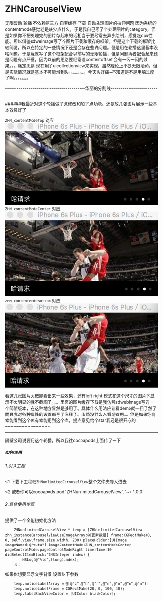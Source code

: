 # ZHNCarouselView
无限滚动 轮播 不依赖第三方 自带缓存 下载 自动处理图片的拉伸问题 因为系统的contentmode感觉老是缺少点什么，于是我自己写了个处理图片的category，但是如果你不把处理完的图片存起来的话相当于要经常去异步绘制，感觉吃cpu性能。所以借鉴sdweimage写了个图片下载和缓存的框架。但是这个下载的框架比较简易，所以在特定的一些情况下还是会存在些许问题。但是用在轮播这里基本没啥问题。于是我就写了这个框架配合以前写的无限轮播，但是问题两者配合起来还是问题有点严重，因为以前的思路要经常设contentoffset 会有一闪一闪的效果。。。痛定思痛 现在用了uicollectionview来实现，虽然理论上不是无限滚动，但是实际情况就是基本不可能滑到头。。。。。。。。今天头好痛~不知道是不是用脑过度了啊。。。。。。。

-----------------------------------------华丽的分割线-----------------------------------------------

######我最近对这个轮播做了点修改和加了点功能。还是放几张图片展示一些基本效果好了

`ZHN_contentModeTop` 对应
![top](https://raw.githubusercontent.com/zhnnnnn/ZHNCarouselView/master/top.png)
`ZHN_contentModeCenter` 对应
![center](https://raw.githubusercontent.com/zhnnnnn/ZHNCarouselView/master/center.png)
`ZHN_contentModeBottom` 对应
![bottom](https://raw.githubusercontent.com/zhnnnnn/ZHNCarouselView/master/bottom.png)


看这几张图片大概能看出来一些效果，还有left right 模式在这个尺寸的图片下显示不太明显的就不截图了。。。里面的图片缓存下载是我仿照sdwebImage写的一个简陋版本，在这种地方显然是够用了。具体什么用法应该看demo就一目了然了而且我对各种属性的设置都写了注释了。虽然没什么人看或者用。。但是如果你有幸能看到这个库有幸能用到这个库，提点意见给个star我还是很开心的~~~~~~~~~~~~~~~~


---
隔壁公司说要用这个轮播，所以我往cocoapods上面传了一下
##### 如何使用
###### 1.引入工程
<1 下载下工程吧`ZHNunlimitedCarouselView`整个文件夹导入进去

<2 或者你可以cocoapods   pod 'ZHNunlimitedCarouselView', '~> 1.0.0'
###### 2.具体使用步骤
提供了一个全能初始化方法 
```
    ZHNunlimitedCarouselView * temp = [ZHNunlimitedCarouselView zhn_instanceCarouselViewUseImageArray:@[图片数组] frame:CGRectMake(0, 0, self.view.frame.size.width, 200) placeHolder:[UIImage imageNamed:@"tutu"] imageContentMode:ZHN_contentModeCenter pageControlMode:pageControlModeRight timerTime:10 didSelectItemBlock:^(NSInteger index) {
        NSLog(@"%ld",(long)index);
    }];
```
如果你想要显示文字背景 设置以下参数
```
    temp.noticeLabelArray = @[@"z",@"h",@"n",@"n",@"n",@"n",@"n"];
    temp.noticeLabelFrame = CGRectMake(20, 0, 100, 40);
    temp.labelBackViewColor = [UIColor blackColor];
```

